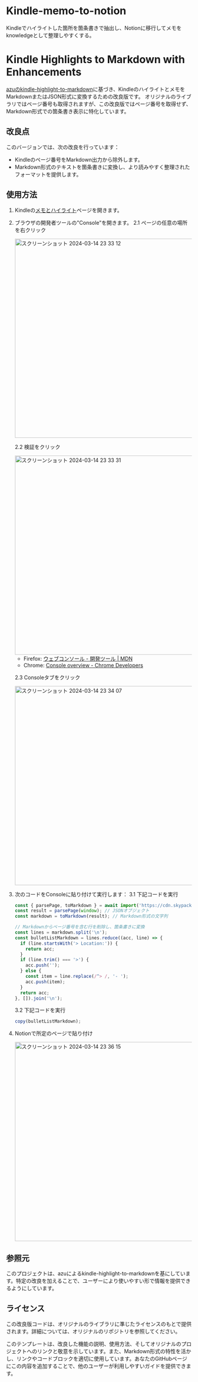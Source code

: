 # Kindle-memo-to-notion
Kindleでハイライトした箇所を箇条書きで抽出し、Notionに移行してメモをknowledgeとして整理しやすくする。

# Kindle Highlights to Markdown with Enhancements

[azuのkindle-highlight-to-markdown](https://github.com/azu/kindle-highlight-to-markdown)に基づき、KindleのハイライトとメモをMarkdownまたはJSON形式に変換するための改良版です。
オリジナルのライブラリではページ番号も取得されますが、この改良版ではページ番号を取得せず、Markdown形式での箇条書き表示に特化しています。

## 改良点

このバージョンでは、次の改良を行っています：

- Kindleのページ番号をMarkdown出力から除外します。
- Markdown形式のテキストを箇条書きに変換し、より読みやすく整理されたフォーマットを提供します。

## 使用方法

1. Kindleの[メモとハイライト](https://read.amazon.co.jp/notebook)ページを開きます。
2. ブラウザの開発者ツールの"Console"を開きます。
   2.1 ページの任意の場所を右クリック
   
   <img width="540" alt="スクリーンショット 2024-03-14 23 33 12" src="https://github.com/katsuhisa/Kindle-memo-to-notion/assets/86588377/9bc1b7f2-874c-4283-b8c3-f820664d0a26">

   2.2 検証をクリック
   
   <img width="540" alt="スクリーンショット 2024-03-14 23 33 31" src="https://github.com/katsuhisa/Kindle-memo-to-notion/assets/86588377/c27b9c1b-d672-466e-b505-62746776a391">

    - Firefox: [ウェブコンソール - 開発ツール | MDN](https://developer.mozilla.org/ja/docs/Tools/Web_Console)
    - Chrome: [Console overview - Chrome Developers](https://developer.chrome.com/docs/devtools/console/)

   2.3 Consoleタブをクリック
   
   <img width="540" alt="スクリーンショット 2024-03-14 23 34 07" src="https://github.com/katsuhisa/Kindle-memo-to-notion/assets/86588377/ebcee2a8-43ed-46a8-828d-e9ca95a92089">

3. 次のコードをConsoleに貼り付けて実行します：
   3.1 下記コードを実行
   ```javascript
   const { parsePage, toMarkdown } = await import('https://cdn.skypack.dev/kindle-highlight-to-markdown');
   const result = parsePage(window); // JSONオブジェクト
   const markdown = toMarkdown(result); // Markdown形式の文字列
   
   // Markdownからページ番号を含む行を削除し、箇条書きに変換
   const lines = markdown.split('\n');
   const bulletListMarkdown = lines.reduce((acc, line) => {
     if (line.startsWith('> Location:')) {
       return acc;
     }
     if (line.trim() === '>') {
       acc.push('');
     } else {
       const item = line.replace(/^> /, '- ');
       acc.push(item);
     }
     return acc;
   }, []).join('\n');
   ```
   3.2 下記コードを実行
   ```javascript
   copy(bulletListMarkdown);
   ```
4. Notionで所定のページで貼り付け

   <img width="540" alt="スクリーンショット 2024-03-14 23 36 15" src="https://github.com/katsuhisa/Kindle-memo-to-notion/assets/86588377/c4688ca4-fafd-4db3-b0ac-922711b778b4">


## 参照元
このプロジェクトは、azuによるkindle-highlight-to-markdownを基にしています。特定の改良を加えることで、ユーザーにより使いやすい形で情報を提供できるようにしています。

## ライセンス
この改良版コードは、オリジナルのライブラリに準じたライセンスのもとで提供されます。詳細については、オリジナルのリポジトリを参照してください。

このテンプレートは、改良した機能の説明、使用方法、そしてオリジナルのプロジェクトへのリンクと敬意を示しています。また、Markdown形式の特性を活かし、リンクやコードブロックを適切に使用しています。あなたのGitHubページにこの内容を追加することで、他のユーザーが利用しやすいガイドを提供できます。
